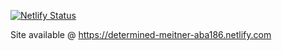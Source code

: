 [![Netlify Status](https://api.netlify.com/api/v1/badges/c56ede34-7904-442b-82b8-d773112cddee/deploy-status)](https://app.netlify.com/sites/determined-meitner-aba186/deploys)

Site available @ https://determined-meitner-aba186.netlify.com